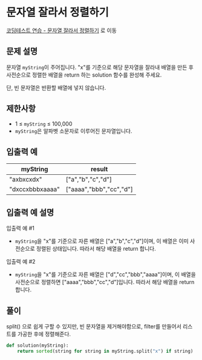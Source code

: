 # 문자열 잘라서 정렬하기

[코딩테스트 연습 - 문자열 잘라서 정렬하기][1] 로 이동

## 문제 설명

문자열 `myString`이 주어집니다. "x"를 기준으로 해당 문자열을 잘라내 배열을 만든 후 사전순으로 정렬한 배열을 return 하는 solution 함수를 완성해 주세요.

단, 빈 문자열은 반환할 배열에 넣지 않습니다.

## 제한사항

- 1 ≤ `myString` ≤ 100,000
- `myString`은 알파벳 소문자로 이루어진 문자열입니다.

## 입출력 예

| myString        | result                  |
| --------------- | ----------------------- |
| "axbxcxdx"      | ["a","b","c","d"]       |
| "dxccxbbbxaaaa" | ["aaaa","bbb","cc","d"] |

## 입출력 예 설명

입출력 예 #1

- `myString`을 "x"를 기준으로 자른 배열은 ["a","b","c","d"]이며, 이 배열은 이미 사전순으로 정렬된 상태입니다. 따라서 해당 배열을 return 합니다.

입출력 예 #2

- `myString`을 "x"를 기준으로 자른 배열은 ["d","cc","bbb","aaaa"]이며, 이 배열을 사전순으로 정렬하면 ["aaaa","bbb","cc","d"]입니다. 따라서 해당 배열을 return 합니다.

## 풀이

split() 으로 쉽게 구할 수 있지만, 빈 문자열을 제거해야함으로, filter를 만들어서 리스트를 가공한 후에 정렬해준다.

```python
def solution(myString):
    return sorted(string for string in myString.split("x") if string)
```

[1]: https://school.programmers.co.kr/learn/courses/30/lessons/181866
